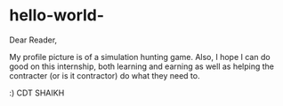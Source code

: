 # hello-world-

Dear Reader, 

My profile picture is of a simulation hunting game. 
Also, I hope I can do good on this internship, both learning and earning as well as helping the contracter (or is it contractor) do what they need to. 

:) 
CDT SHAIKH 
